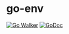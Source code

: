 # go-env

[![Go Walker](https://img.shields.io/badge/Go%20Walker-API%20Documentation-green.svg?style=flat)](https://gowalker.org/github.com/sakeven/go-env)
[![GoDoc](https://img.shields.io/badge/GoDoc-API%20Documentation-blue.svg?style=flat)](http://godoc.org/github.com/sakeven/go-env)


